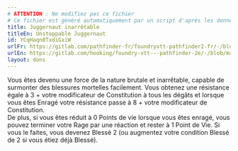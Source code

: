 ```yaml
---
# ATTENTION : Ne modifiez pas ce fichier
# Ce fichier est généré automatiquement par un script d'après les données du module Foundry VTT officiel et de sa traduction
title: Juggernaut inarrêtable
titleEn: Unstoppable Juggernaut
id: YCqHaqn0TxdiGxiW
urlFr: https://gitlab.com/pathfinder-fr/foundryvtt-pathfinder2-fr/-/blob/master/data/feats/YCqHaqn0TxdiGxiW.htm
urlEn: https://gitlab.com/hooking/foundry-vtt---pathfinder-2e/-/blob/master/packs/data/feats.db/unstoppable-juggernaut.json
layout: dons
---
```

Vous êtes devenu une force de la nature brutale et inarrêtable, capable de surmonter des blessures mortelles facilement. Vous obtenez une résistance égale à 3 + votre modificateur de Constitution à tous les dégâts et lorsque vous êtes <a class="entity-link" data-pack="pf2e.actionspf2e" data-id="Ah5g9pDwWF9b9VW9" draggable="true"> Enragé</a> votre résistance passe à 8 + votre modificateur de Constitution.  
De plus, si vous êtes réduit à 0 Points de vie lorsque vous êtes enragé, vous pouvez terminer votre <a class="entity-link" data-pack="pf2e.actionspf2e" data-id="Ah5g9pDwWF9b9VW9" draggable="true">Rage</a> par une réaction et rester à 1 Point de Vie. Si vous le faites, vous devenez <a class="entity-link" data-pack="pf2e.conditionitems" data-id="Yl48xTdMh3aeQYL2" draggable="true"><i class="fas fa-book-open"></i>Blessé</a> 2 (ou augmentez votre condition Blessé de 2 si vous étiez déjà Blessé).
